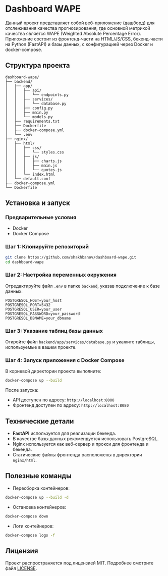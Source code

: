 # Dashboard WAPE

Данный проект представляет собой веб-приложение (дашборд) для отслеживания качества прогнозирования, где основной метрикой качества является WAPE (Weighted Absolute Percentage Error). Приложение состоит из фронтенд-части на HTML/JS/CSS, бекенд-части на Python (FastAPI) и базы данных, с конфигурацией через Docker и docker-compose.

## Структура проекта

```
dashboard-wape/
├── backend/
│   ├── app/
│   │   ├── api/
│   │   │   └── endpoints.py
│   │   ├── services/
│   │   │   └── database.py
│   │   ├── config.py
│   │   ├── main.py
│   │   └── models.py
│   ├── requirements.txt
│   ├── Dockerfile
│   ├── docker-compose.yml
│   └── .env
├── nginx/
│   ├── html/
│   │   ├── css/
│   │   │   └── styles.css
│   │   ├── js/
│   │   │   ├── charts.js
│   │   │   ├── main.js
│   │   │   └── quotes.js
│   │   └── index.html
│   └── default.conf
├── docker-compose.yml
└── Dockerfile
```

## Установка и запуск

### Предварительные условия

- Docker
- Docker Compose

### Шаг 1: Клонируйте репозиторий

```bash
git clone https://github.com/shakhbanov/dashboard-wape.git
cd dashboard-wape
```

### Шаг 2: Настройка переменных окружения

Отредактируйте файл `.env` в папке `backend`, указав подключение к базе данных:

```env
POSTGRESQL_HOST=your_host
POSTGRESQL_PORT=5432
POSTGRESQL_USER=your_user
POSTGRESQL_PASSWORD=your_password
POSTGRESQL_DBNAME=your_dbname
```

### Шаг 3: Указание таблиц базы данных

Откройте файл `backend/app/services/database.py` и укажите таблицы, используемые в вашем проекте.

### Шаг 4: Запуск приложения с Docker Compose

В корневой директории проекта выполните:

```bash
docker-compose up --build
```

После запуска:

- API доступен по адресу: `http://localhost:8000`
- Фронтенд доступен по адресу: `http://localhost:8080`

## Технические детали

- **FastAPI** используется для реализации бекенда.
- В качестве базы данных рекомендуется использовать PostgreSQL.
- Nginx используется как веб-сервер и прокси для фронтенда и бекенда.
- Статические файлы фронтенда расположены в директории `nginx/html`.


## Полезные команды

- Пересборка контейнеров:
```bash
docker-compose up --build -d
```

- Остановка контейнеров:
```bash
docker-compose down
```

- Логи контейнеров:
```bash
docker-compose logs -f
```

## Лицензия

Проект распространяется под лицензией MIT. Подробнее смотрите файл [LICENSE](LICENSE).

